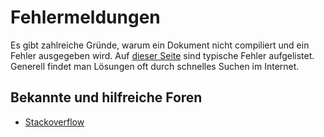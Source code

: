 # Fehlermeldungen

Es gibt zahlreiche Gründe, warum ein Dokument nicht compiliert und ein Fehler ausgegeben wird. Auf [dieser Seite](https://de.overleaf.com/learn/latex/Errors)
sind typische Fehler aufgelistet. Generell findet man Lösungen oft durch schnelles Suchen im Internet.

## Bekannte und hilfreiche Foren

- [Stackoverflow](https://stackoverflow.com/)
